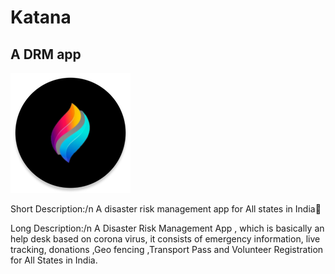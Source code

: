 <h1>Katana</h1>
<h2>A DRM app</h2>

<img src="app\src\main\res\mipmap-xxxhdpi/ic_launcher_round.png"/>


<p>Short Description:/n
	               A disaster risk management app for All states in India</p>
		       
		       
		       
<p>Long Description:/n
			A Disaster Risk Management App , which is basically an help desk based on corona virus, it consists of emergency information, live tracking, donations ,Geo fencing ,Transport Pass and Volunteer Registration for All States in India.</p>

